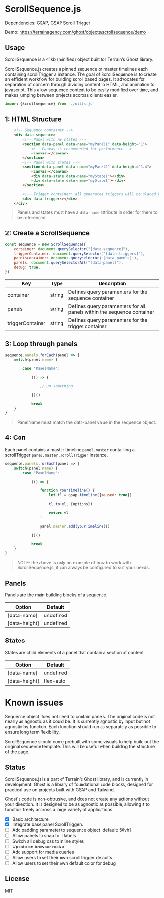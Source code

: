 # ScrollSequence.js

Dependencies: GSAP, GSAP Scroll Trigger

Demo: https://terrainagency.com/ghost/objects/scrollsequence/demo

## Usage

ScrollSequence is a <1kb (minified) object built for Terrain's Ghost library.

ScrollSequence.js creates a pinned sequence of master timelines each containing scrollTrigger a instance. The goal of ScrollSequence is to create an efficient workflow for building scroll based pages. It advocates for separation of concern through dividing content to HTML, and animation to javascript. This allow sequence content to be easily modified over time, and makes jumping between projects accross clients easier.


```javascript
import {ScrollSequence} from './utils.js'
```

## 1: HTML Structure

```HTML
    <!-- Sequence container -->
    <div data-sequence>
        <!-- Panel with no states -->
        <section data-panel data-name="myPanel1" data-height="1">
            <!-- Canvas is recommended for performance -->
            <canvas></canvas>
        </section>
        <!-- Panel with states -->
        <section data-panel data-name="myPanel2" data-height="1.4">
            <canvas></canvas>
            <div data-state data-name="myState1"></div>
            <div data-state data-name="myState2"></div>
        </section>

        <!-- Trigger container: all generated triggers will be placed here -->
        <div data-triggers></div>
    </div>
```

> Panels and states must have a `data-name` attribute in order for them to be referenced. 

## 2: Create a ScrollSequence

```javascript
const sequence = new ScrollSequence({
    container: document.querySelector("[data-sequence]"),
    triggerContainer: document.querySelector("[data-triggers]"),
    panelsContainer: document.querySelector("[data-panels]"), 
    panels: document.querySelectorAll("[data-panel]"), 
    debug: true,
})
```

Key | Type | Description
------------ | ------------ | ------------
container | string | Defines query paramenters for the sequence container
panels | string | Defines query paramenters for all panels within the sequence container
triggerContainer | string | Defines query paramenters for the trigger container

## 3: Loop through panels

```javascript
sequence.panels.forEach(panel => {
    switch(panel.name) {

        case "PanelName":

            (() => {

                // Do something

            })()

            break
    }
}
```

> PanelName must match the data-panel value in the sequence object.

## 4: Con

Each panel contains a master timeline `panel.master` containing a scrollTrigger `panel.master.scrollTrigger` instance. 

```javascript
sequence.panels.forEach(panel => {
    switch(panel.name) {
        case "PanelName":

            (() => {

                function yourTimeline() {
                    let tl = gsap.timeline({paused: true})

                    tl.to(el, {options})

                    return tl
                }

                panel.master.add(yourTimeline())

            })()

            break
    }
}
```

> NOTE: the above is only an example of how to work with ScrollSequence.js, it can always be configured to suit your needs.

## Panels

Panels are the main building blocks of a sequence.

Option | Default
------------ | ------------
[data-name] | undefined
[data-height] | undefined

## States

States are child elements of a panel that contain a section of content

Option | Default
------------ | ------------
[data-name] | undefined
[data-height] | flex-auto

# Known issues

Sequence object does not need to contain panels. The original code is not nearly as agnostic as it could be. It is currently agnostic by input but not agnostic by function. Each function should run as separately as possible to ensure long term flexibility.

ScrollSequence should come prebuilt with some visuals to help build out the original sequence template. This will be useful when building the structure of the page.

## Status

ScrollSequence.js is a part of Terrain's Ghost library, and is currently in development. Ghost is a library of foundational code blocks, designed for practical use on projects built with GSAP and Tailwind.

Ghost's code is non-obtrusive, and does not create any actions without your direction. It is designed to be as agnostic as possible, allowing it to function freely accross a large variety of applications.

- [x] Basic architecture 
- [x] Integrate base panel ScrollTriggers
- [ ] Add padding parameter to sequence object [default: 50vh]
- [ ] Allow panels to snap to tl labels
- [ ] Switch all debug css to inline styles
- [ ] Update on browser resize
- [ ] Add support for media queries
- [ ] Allow users to set their own scrollTrigger defaults
- [ ] Allow users to set their own default color for debug

## License

[MIT](https://choosealicense.com/licenses/mit/)
